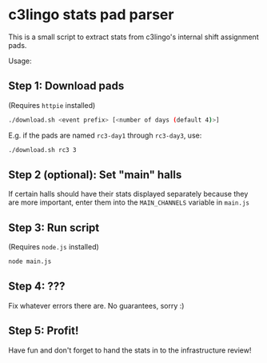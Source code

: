 c3lingo stats pad parser
========================

This is a small script to extract stats from c3lingo's internal shift
assignment pads.

Usage:

## Step 1: Download pads

(Requires `httpie` installed)
```bash
./download.sh <event prefix> [<number of days (default 4)>]
```

E.g. if the pads are named `rc3-day1` through `rc3-day3`, use:
```bash
./download.sh rc3 3
```

## Step 2 (optional): Set "main" halls

If certain halls should have their stats displayed separately because they are
more important, enter them into the `MAIN_CHANNELS` variable in `main.js`

## Step 3: Run script

(Requires `node.js` installed)
```bash
node main.js
```

## Step 4: ???

Fix whatever errors there are. No guarantees, sorry :)

## Step 5: Profit!

Have fun and don't forget to hand the stats in to the infrastructure review!

